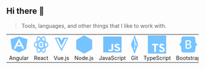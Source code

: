 ## Hi there 👋

> Tools, languages, and other things that I like to work with.

<table>
  <tr>
    <td align="center" width="96">
      <img src="./img/angular.svg" width="48" height="48" alt="Angular" />
      <br>Angular
    </td>
    <td align="center" width="96">
      <img src="./img/react.svg" width="48" height="48" alt="React" />
      <br>React
    </td>
    <td align="center" width="96">
      <img src="./img/vue-js.svg" width="48" height="48" alt="Vue.js" />
      <br>Vue.js
    </td>
    <td align="center" width="96">
      <img src="./img/node-js.svg" width="48" height="48" alt="Node.js" />
      <br>Node.js
    </td>
    <td align="center" width="96">
      <img src="./img/javascript.svg" width="48" height="48" alt="JavaScript" />
      <br>JavaScript
    </td>
    <td align="center" width="96">
      <img src="./img/git.svg" width="48" height="48" alt="Git" />
      <br>Git
    </td>
    <td align="center" width="96">
      <img src="./img/typescript.svg" width="48" height="48" alt="TypeScript" />
      <br>TypeScript
    </td>
    <td align="center" width="96">
      <img src="./img/bootstrap.svg" width="48" height="48" alt="Bootstrap" />
      <br>Bootstrap
    </td>
  </tr>
</table>
